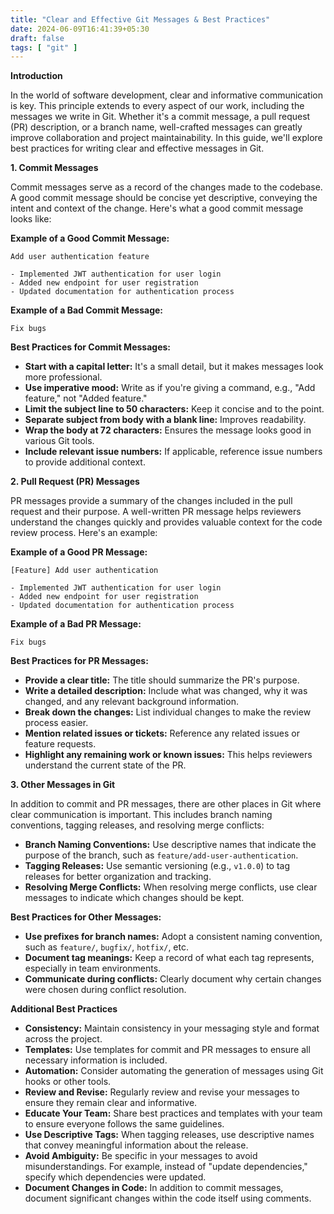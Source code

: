 ```yaml
---
title: "Clear and Effective Git Messages & Best Practices"
date: 2024-06-09T16:41:39+05:30
draft: false
tags: [ "git" ]
---
```

**Introduction**

In the world of software development, clear and informative communication is key. This principle extends to every aspect of our work, including the messages we write in Git. Whether it's a commit message, a pull request (PR) description, or a branch name, well-crafted messages can greatly improve collaboration and project maintainability. In this guide, we'll explore best practices for writing clear and effective messages in Git.

**1. Commit Messages**

Commit messages serve as a record of the changes made to the codebase. A good commit message should be concise yet descriptive, conveying the intent and context of the change. Here's what a good commit message looks like:

**Example of a Good Commit Message:**
```
Add user authentication feature

- Implemented JWT authentication for user login
- Added new endpoint for user registration
- Updated documentation for authentication process
```

**Example of a Bad Commit Message:**
```
Fix bugs
```

**Best Practices for Commit Messages:**
- **Start with a capital letter:** It's a small detail, but it makes messages look more professional.
- **Use imperative mood:** Write as if you're giving a command, e.g., "Add feature," not "Added feature."
- **Limit the subject line to 50 characters:** Keep it concise and to the point.
- **Separate subject from body with a blank line:** Improves readability.
- **Wrap the body at 72 characters:** Ensures the message looks good in various Git tools.
- **Include relevant issue numbers:** If applicable, reference issue numbers to provide additional context.

**2. Pull Request (PR) Messages**

PR messages provide a summary of the changes included in the pull request and their purpose. A well-written PR message helps reviewers understand the changes quickly and provides valuable context for the code review process. Here's an example:

**Example of a Good PR Message:**
```
[Feature] Add user authentication

- Implemented JWT authentication for user login
- Added new endpoint for user registration
- Updated documentation for authentication process
```

**Example of a Bad PR Message:**
```
Fix bugs
```

**Best Practices for PR Messages:**
- **Provide a clear title:** The title should summarize the PR's purpose.
- **Write a detailed description:** Include what was changed, why it was changed, and any relevant background information.
- **Break down the changes:** List individual changes to make the review process easier.
- **Mention related issues or tickets:** Reference any related issues or feature requests.
- **Highlight any remaining work or known issues:** This helps reviewers understand the current state of the PR.

**3. Other Messages in Git**

In addition to commit and PR messages, there are other places in Git where clear communication is important. This includes branch naming conventions, tagging releases, and resolving merge conflicts:

- **Branch Naming Conventions:** Use descriptive names that indicate the purpose of the branch, such as `feature/add-user-authentication`.
- **Tagging Releases:** Use semantic versioning (e.g., `v1.0.0`) to tag releases for better organization and tracking.
- **Resolving Merge Conflicts:** When resolving merge conflicts, use clear messages to indicate which changes should be kept.

**Best Practices for Other Messages:**
- **Use prefixes for branch names:** Adopt a consistent naming convention, such as `feature/`, `bugfix/`, `hotfix/`, etc.
- **Document tag meanings:** Keep a record of what each tag represents, especially in team environments.
- **Communicate during conflicts:** Clearly document why certain changes were chosen during conflict resolution.

**Additional Best Practices**

- **Consistency:** Maintain consistency in your messaging style and format across the project.
- **Templates:** Use templates for commit and PR messages to ensure all necessary information is included.
- **Automation:** Consider automating the generation of messages using Git hooks or other tools.
- **Review and Revise:** Regularly review and revise your messages to ensure they remain clear and informative.
- **Educate Your Team:** Share best practices and templates with your team to ensure everyone follows the same guidelines.
- **Use Descriptive Tags:** When tagging releases, use descriptive names that convey meaningful information about the release.
- **Avoid Ambiguity:** Be specific in your messages to avoid misunderstandings. For example, instead of "update dependencies," specify which dependencies were updated.
- **Document Changes in Code:** In addition to commit messages, document significant changes within the code itself using comments.
